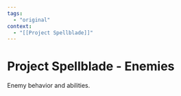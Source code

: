 ```yaml
---
tags:
  - "original"
context:
  - "[[Project Spellblade]]"
---
```


# Project Spellblade - Enemies

Enemy behavior and abilities.
